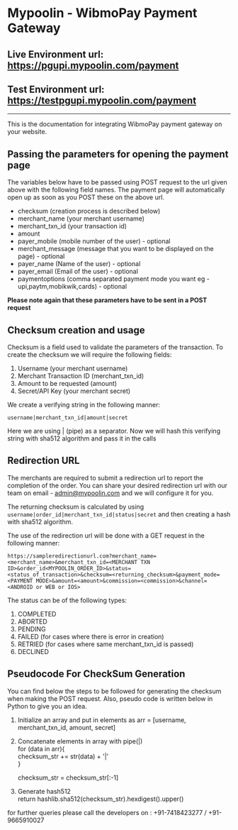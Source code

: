 # Mypoolin - WibmoPay Payment Gateway

## Live Environment url: https://pgupi.mypoolin.com/payment
## Test Environment url: https://testpgupi.mypoolin.com/payment

***

This is the documentation for integrating WibmoPay payment gateway on your website. 

## Passing the parameters for opening the payment page

The variables below have to be passed using POST request to the url given above with the following field names. The payment page will automatically open up as soon as you POST these on the above url. 

* checksum (creation process is described below) 
* merchant_name (your merchant username)
* merchant_txn_id (your transaction id)
* amount
* payer_mobile (mobile number of the user) - optional
* merchant_message (message that you want to be displayed on the page) - optional
* payer_name (Name of the user) - optional
* payer_email (Email of the user) - optional
* paymentoptions (comma separated payment mode you want eg - upi,paytm,mobikwik,cards) - optional

**Please note again that these parameters have to be sent in a POST request**


## Checksum creation and usage

Checksum is a field used to validate the parameters of the transaction.
To create the checksum we will require the following fields:

1. Username (your merchant username)
2. Merchant Transaction ID (merchant_txn_id)
3. Amount to be requested (amount)
4. Secret/API Key (your merchant secret)

We create a verifying string in the following manner:

```
username|merchant_txn_id|amount|secret
```

Here we are using | (pipe) as a separator. Now we will hash this verifying string with sha512 algorithm
and pass it in the calls

## Redirection URL

The merchants are required to submit a redirection url to report the completion of the order. You can share your desired redirection url with our team on email - admin@mypoolin.com and we will configure it for you. 

The returning checksum is calculated by using ```username|order_id|merchant_txn_id|status|secret``` and then creating a hash with sha512 algorithm.

The use of the redirection url will be done with a GET request in the following manner:

```https://sampleredirectionurl.com?merchant_name=<merchant_name>&merchant_txn_id=<MERCHANT TXN ID>&order_id<MYPOOLIN_ORDER_ID>&status=<status_of_transaction>&checksum=<returning_checksum>&payment_mode=<PAYMENT MODE>&amount=<amount>&commission=<commission>&channel=<ANDROID or WEB or IOS>```


The status can be of the following types:
1. COMPLETED
2. ABORTED
3. PENDING
4. FAILED (for cases where there is error in creation)
5. RETRIED (for cases where same merchant_txn_id is passed)
6. DECLINED

## Pseudocode For CheckSum Generation

You can find below the steps to be followed for generating the checksum when making the POST request. 
Also, pseudo code is written below in Python to give you an idea. 

1. Initialize an array and put in elements as 
     arr = [username, merchant_txn_id, amount, secret]

2. Concatenate elements in array with pipe(|)  
     for (data in arr){  
     checksum_str  += str(data) + '|'  
     }
    
     checksum_str = checksum_str[:-1]

3. Generate hash512  
     return hashlib.sha512(checksum_str).hexdigest().upper()

for further queries please call the developers on : +91-7418423277 / +91-9665910027 



